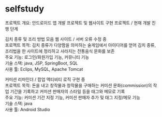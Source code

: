 # selfstudy
프로젝트 개요: 안드로이드 앱 개발 프로젝트 및 웹사이트 구현 프로젝트 / 현재 개발 진행 단계  

김치 종류 및 조리 방법 모음 웹 사이트 / 서버 오류 수정 중  
프로젝트 목적: 김치 종류가 다양함을 의미하는 술게임에서 아이디어를 얻어 김치 종류, 조리법을 한 사이트에 정리하고 사라지는 전통음식 문화를 보존  
주요 기능: 로그인/화원가입 기능, 커뮤니티 기능  
기술 스택: java, JSP, SpringBoot, SQL  
사용 툴: Eclips, MySQL, Apache Tomcat  

커미션 리마인더 / 팝업 액티비티 로직 구현 중  
프로젝트 목적: 돈을 내고 창작물과 창작물을 구매하는 커미션 문화(commission)의 작업 기간을 기록하고 커미션 판매자의 스타일 등을 태그와 메모로 기록  
주요 기능: 커미션 기간 지정 기능, 커미션 판매자 추가 및 태그 지정/메모 기능  
기술 스택: java  
사용 툴: Android Studio  
